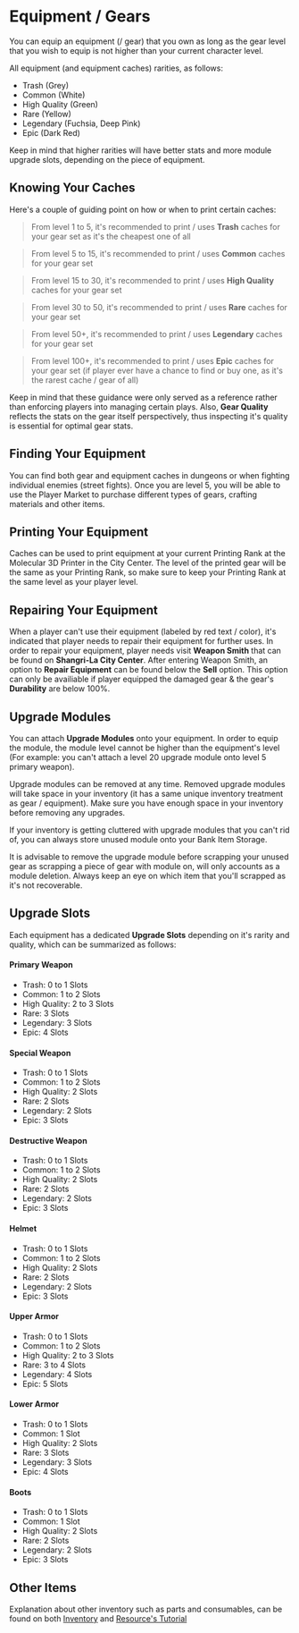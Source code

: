# Equipment / Gears
You can equip an equipment (/ gear) that you own as long as the gear level that you wish to equip is not higher than your current character level.  

All equipment (and equipment caches) rarities, as follows:
- Trash (Grey)
- Common (White)
- High Quality (Green)
- Rare (Yellow)
- Legendary (Fuchsia, Deep Pink)
- Epic (Dark Red)

Keep in mind that higher rarities will have better stats and more module upgrade slots, depending on the piece of equipment.  

## Knowing Your Caches
Here's a couple of guiding point on how or when to print certain caches:
> From level 1 to 5, it's recommended to print / uses **Trash** caches for your gear set as it's the cheapest one of all
 
> From level 5 to 15, it's recommended to print / uses **Common** caches for your gear set

> From level 15 to 30, it's recommended to print / uses **High Quality** caches for your gear set

> From level 30 to 50, it's recommended to print / uses **Rare** caches for your gear set

> From level 50+, it's recommended to print / uses **Legendary** caches for your gear set

> From level 100+, it's recommended to print / uses **Epic** caches for your gear set (if player ever have a chance to find or buy one, as it's the rarest cache / gear of all)

Keep in mind that these guidance were only served as a reference rather than enforcing players into managing certain plays. Also, **Gear Quality** reflects the stats on the gear itself perspectively, thus inspecting it's quality is essential for optimal gear stats.

## Finding Your Equipment
You can find both gear and equipment caches in dungeons or when fighting individual enemies (street fights). Once you are level 5, you will be able to use the Player Market to purchase different types of gears, crafting materials and other items.

## Printing Your Equipment
Caches can be used to print equipment at your current Printing Rank at the Molecular 3D Printer in the City Center. The level of the printed gear will be the same as your Printing Rank, so make sure to keep your Printing Rank at the same level as your player level.

## Repairing Your Equipment
When a player can't use their equipment (labeled by red text / color), it's indicated that player needs to repair their equipment for further uses. In order to repair your equipment, player needs visit **Weapon Smith** that can be found on **Shangri-La City Center**. After entering Weapon Smith, an option to **Repair Equipment** can be found below the **Sell** option. This option can only be availiable if player equipped the damaged gear & the gear's **Durability** are below 100%.

## Upgrade Modules
You can attach **Upgrade Modules** onto your equipment. In order to equip the module, the module level cannot be higher than the equipment's level (For example: you can't attach a level 20 upgrade module onto level 5 primary weapon).  

Upgrade modules can be removed at any time. Removed upgrade modules will take space in your inventory (it has a same unique inventory treatment as gear / equipment). Make sure you have enough space in your inventory before removing any upgrades.  

If your inventory is getting cluttered with upgrade modules that you can't rid of, you can always store unused module onto your Bank Item Storage. 

It is advisable to remove the upgrade module before scrapping your unused gear as scrapping a piece of gear with module on, will only accounts as a module deletion. Always keep an eye on which item that you'll scrapped as it's not recoverable.  

## Upgrade Slots
Each equipment has a dedicated **Upgrade Slots** depending on it's rarity and quality, which can be summarized as follows:

#### Primary Weapon
 - Trash: 0 to 1 Slots
 - Common: 1 to 2 Slots
 - High Quality: 2 to 3 Slots
 - Rare: 3 Slots
 - Legendary: 3 Slots
 - Epic: 4 Slots

#### Special Weapon
 - Trash: 0 to 1 Slots
 - Common: 1 to 2 Slots
 - High Quality: 2 Slots
 - Rare: 2 Slots
 - Legendary: 2 Slots
 - Epic: 3 Slots

#### Destructive Weapon
 - Trash: 0 to 1 Slots
 - Common: 1 to 2 Slots
 - High Quality: 2 Slots
 - Rare: 2 Slots
 - Legendary: 2 Slots
 - Epic: 3 Slots

#### Helmet
 - Trash: 0 to 1 Slots
 - Common: 1 to 2 Slots
 - High Quality: 2 Slots
 - Rare: 2 Slots
 - Legendary: 2 Slots
 - Epic: 3 Slots

#### Upper Armor
 - Trash: 0 to 1 Slots
 - Common: 1 to 2 Slots
 - High Quality: 2 to 3 Slots
 - Rare: 3 to 4 Slots
 - Legendary: 4 Slots
 - Epic: 5 Slots

#### Lower Armor
 - Trash: 0 to 1 Slots
 - Common: 1 Slot
 - High Quality: 2 Slots
 - Rare: 3 Slots
 - Legendary: 3 Slots
 - Epic: 4 Slots

#### Boots
 - Trash: 0 to 1 Slots
 - Common: 1 Slot
 - High Quality: 2 Slots
 - Rare: 2 Slots
 - Legendary: 2 Slots
 - Epic: 3 Slots

## Other Items
Explanation about other inventory such as parts and consumables, can be found on both [Inventory](https://cybercodeonline.com/markdown?path=tutorial%2Finventory.md) and [Resource's Tutorial](https://cybercodeonline.com/markdown?path=tutorial%2Fresources.md)
